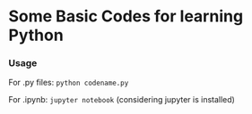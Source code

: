 # Some Basic Codes for learning Python

### Usage

For .py files: ```python codename.py```

For .ipynb: ```jupyter notebook``` (considering jupyter is installed)